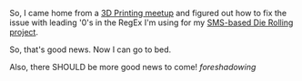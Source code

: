 So, I came home from a [3D Printing meetup](http://www.meetup.com/TXRXLabs/events/225668502/) and figured out how to fix the issue with leading '0's in the RegEx I'm using for my [SMS-based Die Rolling project](https://github.com/kojoidrissa/helloflask).

So, that's good news. Now I can go to bed.

Also, there SHOULD be more good news to come!
*foreshadowing*